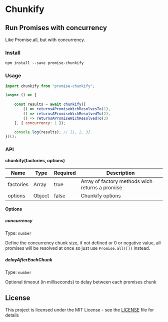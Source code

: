 # Chunkify
## Run Promises with concurrency 

Like Promise.all, but with concurrency.

### Install
`npm install --save promise-chunkify`

### Usage

```javascript
import chunkify from "promise-chunkify";

(async () => {
    
    const results = await chunkify([
        () => returnsAPromiseWichResolvesTo(1),
        () => returnsAPromiseWichResolvedTo(2),
        () => returnsAPromiseWichResolvedTo(3)
    ], { concurrency: 1 });

    console.log(results); // [1, 2, 3]
})();
```

### API
**chunkify(factories, options)**

| Name | Type | Required | Description |
| - | - | - | - |
| factories | Array | true | Array of factory methods wich returns a promise |
| options | Object | false | Chunkify options |

#### Options

##### concurrency  
Type: `number`

Define the concurrency chunk size, if not defined or 0 or negative value,
all promises will be resolved at once so just use `Promise.all([])` instead.

##### delayAfterEachChunk  
Type: `number`

Optional timeout (in milliseconds) to delay between each promises chunk

## License

This project is licensed under the MIT License - see the [LICENSE](LICENSE) file for details